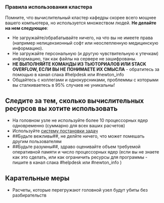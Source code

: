 ### Правила использования кластера
Помните, что вычислительный кластер кафедры скорее всего мощнее вашего компьютера, но используется множеством людей. **Не делайте на нем следующее**:
* Не загружайте/обрабатывайте ничего, на что вы не имеете права (например нелицензионный софт или неослепленную медицинскую информацию).
* Не загружайте персональную (и другую чувствительную к утечкам) информацию, так как файлы на сервере не зашифрованы.
* **НЕ ВЫПОЛНЯЙТЕ КОМАНДЫ ИЗ ТЬЮТОРИАЛОВ ИЛИ STACK OVERFLOW, ЕСЛИ ВЫ НЕ ПОНИМАЕТЕ ИХ СМЫСЛА** - обратитесь за помощью в канал слака #helpdesk или #newton_info
* Общайтесь с коллегами и однокурсниками, проблеммы с которыми вы сталкиваетесь в 95% случаев не уникальны!

## Следите за тем, сколько вычислительных ресурсов вы хотите использовать
* На головном узле не используйте более 10 процессорных ядер одновременно (суммарно для всех ваших расчетов)
* Используйте [систему постановки задач](https://github.com/intbio/IT_notes/blob/master/slurm_cheatcheet.md)
* ##Будьте вежливы##, не делйте ничего, что может помешать другим пользователям
* ##Будьте разумны##, здраво оценивайте объем требуемой оперативной памяти и число процессорных ядер (если вы не знаете как это сделать, или как ограничить ресурсы для программы - пишите в канал слака #helpdesk или #newton_info
)

## Карательные меры
* Расчеты, которые перегружают головной узел будут убиты без разбирательств

